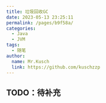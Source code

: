 ```yaml
---
title: 垃圾回收GC
date: 2023-05-13 23:25:11
permalink: /pages/b9f58a/
categories:
  - Java
  - JVM
tags:
  - 随笔
author: 
  name: Mr.Kusch
  link: https://github.com/kuschzzp
---
```

## TODO：待补充
